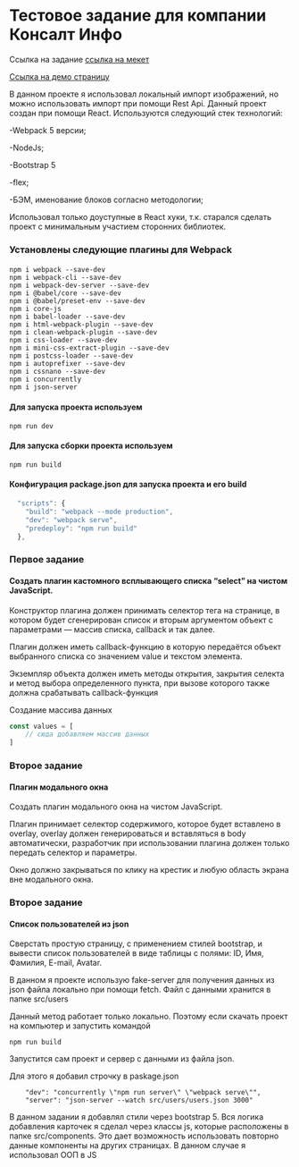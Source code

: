 # Тестовое задание для компании Консалт Инфо
Ссылка на задание [ссылка на мекет](https://docs.google.com/document/d/1pMC1tJPOn7YJeTj9DAGxj-Q7y-NHKvYGkQl5BkUl90E/edit)

[Ссылка на демо страницу](https://tanasov49.github.io/healthy_food/)

В данном проекте я использовал локальный импорт изображений, но можно использовать импорт при помощи Rest Api.
Данный проект создан при помощи React.
Используются следующий стек технологий:

-Webpack 5 версии;

-NodeJs;

-Bootstrap 5

-flex;

-БЭМ, именование блоков согласно методологии;


Использовал только доуступные в React хуки, т.к. старался сделать проект с минимальным участием сторонних библиотек. 
### Установлены следующие плагины для Webpack
#### 
```shell
npm i webpack --save-dev
npm i webpack-cli --save-dev
npm i webpack-dev-server --save-dev
npm i @babel/core --save-dev
npm i @babel/preset-env --save-dev
npm i core-js
npm i babel-loader --save-dev
npm i html-webpack-plugin --save-dev 
npm i clean-webpack-plugin --save-dev 
npm i css-loader --save-dev
npm i mini-css-extract-plugin --save-dev 
npm i postcss-loader --save-dev
npm i autoprefixer --save-dev
npm i cssnano --save-dev
npm i concurrently
npm i json-server 
```
#### Для запуска проекта используем
```shell
npm run dev
```
#### Для запуска сборки проекта используем
```shell
npm run build
```
#### Конфигурация package.json для запуска проекта и его build
```javascript
  "scripts": {
    "build": "webpack --mode production",
    "dev": "webpack serve",
    "predeploy": "npm run build"
  },
```

### Первое задание
#### Создать плагин кастомного всплывающего списка “select” на чистом JavaScript.

Конструктор плагина должен принимать селектор тега на странице, в котором будет сгенерирован список и вторым аргументом объект с параметрами — массив списка, callback и так далее.

Плагин должен иметь callback-функцию в которую передаётся объект выбранного списка со значением value и текстом элемента.

Экземпляр объекта должен иметь методы открытия, закрытия селекта и метод выбора определенного пункта, при вызове которого также должна срабатывать callback-функция

Создание массива данных
```javascript
const values = [
    // сюда добавляем массив данных
]
```
### Второе задание
#### Плагин модального окна
Создать плагин модального окна на чистом JavaScript.

Плагин принимает селектор содержимого, которое будет вставлено в overlay, overlay должен генерироваться и вставляться в body автоматически, разработчик при использовании плагина должен только передать селектор и параметры.

Окно должно закрываться по клику на крестик и любую область экрана вне модального окна.
### Второе задание
#### Список пользователей из json
Сверстать простую страницу, с применением стилей bootstrap, и вывести список пользователей в виде таблицы с полями: ID, Имя, Фамилия, E-mail, Avatar.

В данном я проекте использую fake-server для получения данных из json файла локально при помощи fetch.
Файл с данными хранится в папке src/users

Данный метод работает только локально. 
Поэтому если скачать проект на компьютер и запустить командой
```shell
npm run build
```
Запустится сам проект и сервер с данными из файла json.

Для этого я добавил строчку в paskage.json
```shell
    "dev": "concurrently \"npm run server\" \"webpack serve\"",
    "server": "json-server --watch src/users/users.json 3000"
```

В данном задании я добавлял стили через bootstrap 5. 
Вся логика добавления карточек я сделал через классы js, которые расположены в папке src/components. Это дает возможность использовать повторно данные компоненты на других страницах. В данном случае я использовал ООП в JS